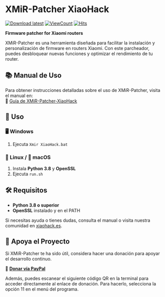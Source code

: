 # XMiR-Patcher XiaoHack

[![Download latest](https://img.shields.io/badge/Download_latest-green)](https://github.com/JuanManuelRomeroGarcia/Xmir-patcher-xiaohack/releases/latest/download/Xmir-patcher-xiaohack-main.zip)
[![ViewCount](https://views.whatilearened.today/views/github/JuanManuelRomeroGarcia/Xmir-patcher-xiaohack.svg)](https://github.com/JuanManuelRomeroGarcia/Xmir-patcher-xiaohack)
[![Hits](https://hits.seeyoufarm.com/api/count/incr/badge.svg?url=https%3A%2F%2Fgithub.com%2FJuanManuelRomeroGarcia%2FXmir-patcher-xiaohack&count_bg=%2379C83D&title_bg=%23555555&icon=&icon_color=%23E7E7E7&title=hits&edge_flat=false)](https://github.com/JuanManuelRomeroGarcia/Xmir-patcher-xiaohack)


**Firmware patcher for Xiaomi routers**  

XMiR-Patcher es una herramienta diseñada para facilitar la instalación y personalización de firmware en routers Xiaomi. Con este parcheador, puedes desbloquear nuevas funciones y optimizar el rendimiento de tu router.  

## 📚 Manual de Uso  
Para obtener instrucciones detalladas sobre el uso de XMiR-Patcher, visita el manual en:  
🔗 [Guía de XMiR-Patcher-XiaoHack](https://xiaohack.es/routers/Manuales/Xmir-parcher-Xiaohack-ES.html)  

## 🚀 Uso  

### 🖥️ Windows  
1. Ejecuta `Xmir XiaoHack.bat`  

### 🐧 Linux / 🍏 macOS  
1. Instala **Python 3.8** y **OpenSSL**  
2. Ejecuta `run.sh`  

## 🛠 Requisitos  
- **Python 3.8 o superior**  
- **OpenSSL** instalado y en el PATH  

Si necesitas ayuda o tienes dudas, consulta el manual o visita nuestra comunidad en [xiaohack.es](https://xiaohack.es).  

## 💖 Apoya el Proyecto  
Si XMiR-Patcher te ha sido útil, considera hacer una donación para apoyar el desarrollo continuo.  

🔗 **[Donar vía PayPal](https://www.paypal.com/donate/?hosted_button_id=S29YHTJCRPYH8)**  

Además, puedes escanear el siguiente código QR en la terminal para acceder directamente al enlace de donación. Para hacerlo, selecciona la opción 11 en el menú del programa.

